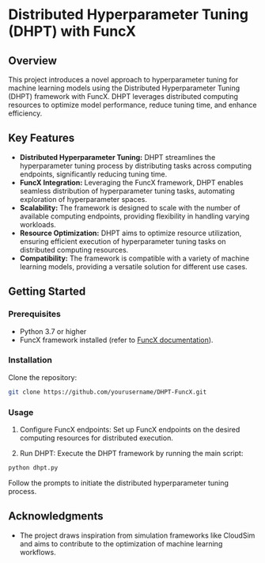 # Distributed Hyperparameter Tuning (DHPT) with FuncX

## Overview

This project introduces a novel approach to hyperparameter tuning for machine learning models using the Distributed Hyperparameter Tuning (DHPT) framework with FuncX. DHPT leverages distributed computing resources to optimize model performance, reduce tuning time, and enhance efficiency.
## Key Features

- **Distributed Hyperparameter Tuning:** DHPT streamlines the hyperparameter tuning process by distributing tasks across computing endpoints, significantly reducing tuning time.
- **FuncX Integration:** Leveraging the FuncX framework, DHPT enables seamless distribution of hyperparameter tuning tasks, automating exploration of hyperparameter spaces.
- **Scalability:** The framework is designed to scale with the number of available computing endpoints, providing flexibility in handling varying workloads.
- **Resource Optimization:** DHPT aims to optimize resource utilization, ensuring efficient execution of hyperparameter tuning tasks on distributed computing resources.
- **Compatibility:** The framework is compatible with a variety of machine learning models, providing a versatile solution for different use cases.

## Getting Started

### Prerequisites

- Python 3.7 or higher
- FuncX framework installed (refer to [FuncX documentation](https://funcx.org/)).

### Installation

Clone the repository:

```bash
git clone https://github.com/yourusername/DHPT-FuncX.git

```

### Usage

1. Configure FuncX endpoints: Set up FuncX endpoints on the desired computing resources for distributed execution.

2. Run DHPT: Execute the DHPT framework by running the main script:

```bash
python dhpt.py
```

Follow the prompts to initiate the distributed hyperparameter tuning process.


## Acknowledgments

- The project draws inspiration from simulation frameworks like CloudSim and aims to contribute to the optimization of machine learning workflows.


